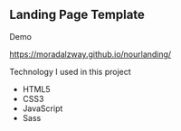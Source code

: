 ##  Landing Page Template

Demo

https://moradalzway.github.io/nourlanding/


Technology I used in this project

- HTML5
- CSS3 
- JavaScript
- Sass
